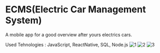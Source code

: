 # ECMS(Electric Car Management System)

A mobile app for a good overview after yours electrics cars.


Used Tehnologies : JavaScript, ReactNative, SQL, Node.js
![1](https://user-images.githubusercontent.com/84533049/155948949-2223ebb8-26ca-468a-add3-cf88f7838c03.png)
![2](https://user-images.githubusercontent.com/84533049/155948954-6121b027-9083-487d-89a9-aaee5ec71cd8.png)
![3](https://user-images.githubusercontent.com/84533049/155948960-09a77a4c-88ae-4fe0-91a9-134193134950.png)
